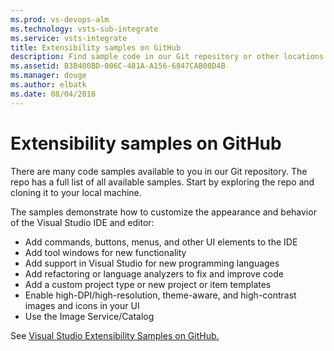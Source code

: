 ```yaml
---
ms.prod: vs-devops-alm
ms.technology: vsts-sub-integrate
ms.service: vsts-integrate
title: Extensibility samples on GitHub
description: Find sample code in our Git repository or other locations.
ms.assetid: B3B400BD-006C-481A-A156-6847CAB00D4B
ms.manager: douge
ms.author: elbatk
ms.date: 08/04/2016
---
```


# Extensibility samples on GitHub

There are many code samples available to you in our Git repository.  The repo has a full list of all available samples. Start by exploring the repo and cloning it to your local machine.

The samples demonstrate how to customize the appearance and behavior of the Visual Studio IDE and editor: 
* Add commands, buttons, menus, and other UI elements to the IDE
* Add tool windows for new functionality
* Add support in Visual Studio for new programming languages
* Add refactoring or language analyzers to fix and improve code
* Add a custom project type or new project or item templates
* Enable high-DPI/high-resolution, theme-aware, and high-contrast images and icons in your UI
* Use the Image Service/Catalog

See [Visual Studio Extensibility Samples on GitHub.](https://github.com/Microsoft/VSSDK-Extensibility-Samples)